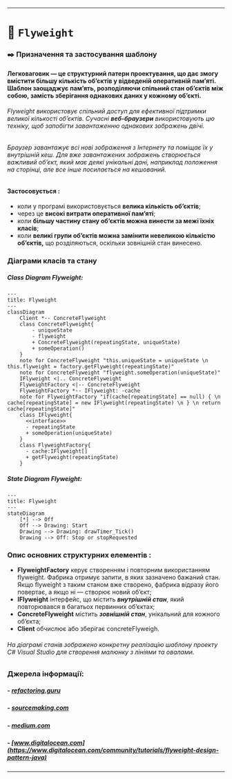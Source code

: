 ****
# :star2:  `Flyweight`

### :black_nib:	Призначення та застосування шаблону
#### **Легковаговик** — це структурний патерн проектування, що дає змогу вмістити більшу кількість об’єктів у відведеній оперативній пам’яті. Шаблон заощаджує пам’ять, розподіляючи спільний стан об’єктів між собою, замість зберігання однакових даних у кожному об’єкті.
###### Flyweight використовує спільний доступ для ефективної підтримки великої кількості об’єктів. Сучасні **веб-браузери** використовують цю техніку, щоб запобігти завантаженню однакових зображень двічі. 
###### Браузер завантажує всі нові зображення з Інтернету та поміщає їх у внутрішній кеш. Для вже завантажених зображень створюється важливий об’єкт, який має деякі унікальні дані, наприклад положення на сторінці, але все інше посилається на кешований.
#### **Застосовується :**
- коли у програмі використовується **велика кількість об’єктів**;
- через це **високі витрати оперативної пам’яті**;
- коли **більшу частину стану об’єктів можна винести за межі їхніх класів**;
- коли **великі групи об’єктів можна замінити невеликою кількістю об’єктів,** що розділяються, оскільки зовнішній стан винесено.

### Діаграми класів та стану

##### Class Diagram Flyweight:
```mermaid
---
title: Flyweight
---
classDiagram
    Client *-- ConcreteFlyweight
    class ConcreteFlyweight{
        - uniqueState
        - flyweight
        + ConcreteFlyweight(repeatingState, uniqueState)
        + someOperation()
    }
    note for ConcreteFlyweight "this.uniqueState = uniqueState \n this.flyweight = factory.getFlyweight(repeatingState)"
    note for ConcreteFlyweight "flyweight.someOperation(uniqueState)"
    IFlyweight <|.. ConcreteFlyweight
    FlyweightFactory <|-- ConcreteFlyweight
    FlyweightFactory *-- IFlyweight: -cache
    note for FlyweightFactory "if(cache[repeatingState] == null) { \n cache[repeatingState] = new IFlyweight(repeatingState) \n } \n return cache[repeatingState]"
    class IFlyweight{
      <<interface>>
      - repeatingState
      + someOperation(uniqueState)
    }
    class FlyweightFactory{
      - cache:IFlyweight[]
      + getFlyweight(repeatingState)
    }
```
##### State Diagram Flyweight:
```mermaid
---
title: Flyweight
---
stateDiagram
    [*] --> Off
    Off --> Drawing: Start
    Drawing --> Drawing: drawTimer_Tick()
    Drawing --> Off: Stop or stopRequested
```
### Опис основних структурних елементів :
- **FlyweightFactory** керує створенням і повторним використанням flyweight. Фабрика отримує запити, в яких зазначено бажаний стан. Якщо flyweight з таким станом вже створено, фабрика відразу його повертає, а якщо ні — створює новий об’єкт;
- **IFlyweight** інтерфейс, що містить ***внутрішній стан***, який повторювався в багатьох первинних об’єктах;
- **ConcreteFlyweight** містить ***зовнішній стан***, унікальний для кожного об’єкта;
- **Client** обчислює або зберігає concreteFlyweigh.

###### На діаграмі станів зображено конкретну реалізацію шаблону проекту C# Visual Studio для створення малюнку з лініями та овалами.

### Джерела інформації:
##### - [refactoring.guru](https://refactoring.guru/design-patterns/flyweight)
##### - [sourcemaking.com](https://sourcemaking.com/design_patterns/flyweight)
##### - [medium.com](https://medium.com/@rajeshvelmani/lightweight-objects-for-efficient-performance-exploring-the-flyweight-design-pattern-in-java-4595ebfa3165)
##### - [www.digitalocean.com](https://www.digitalocean.com/community/tutorials/flyweight-design-pattern-java)
****
